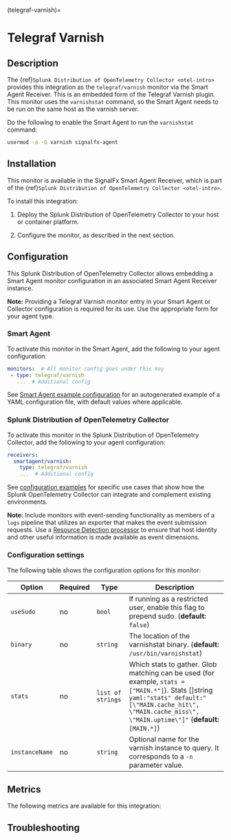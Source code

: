 (telegraf-varnish)=

# Telegraf Varnish

<meta name="description" content="Documentation on the telegraf/varnish monitor">

## Description

The {ref}`Splunk Distribution of OpenTelemetry Collector <otel-intro>` provides this integration as the `telegraf/varnish` monitor via the Smart Agent Receiver. This is an embedded form of the Telegraf Varnish plugin. This monitor uses the `varnishstat` command, so the Smart Agent needs to be run on the same host as the varnish server.

Do the following to enable the Smart Agent to run the `varnishstat` command:

```bash
usermod -a -G varnish signalfx-agent
```

##  Installation

This monitor is available in the SignalFx Smart Agent Receiver, which is part of the {ref}`Splunk Distribution of OpenTelemetry Collector <otel-intro>`.

To install this integration:

1. Deploy the Splunk Distribution of OpenTelemetry Collector to your host or container platform.

2. Configure the monitor, as described in the next section.

## Configuration

This Splunk Distribution of OpenTelemetry Collector allows embedding a Smart Agent monitor configuration in an associated Smart Agent Receiver instance.

**Note:** Providing a Telegraf Varnish monitor entry in your Smart Agent or Collector configuration is required for its use. Use the appropriate form for your agent type.

### Smart Agent
To activate this monitor in the Smart Agent, add the following to your agent configuration:

```yaml
monitors:  # All monitor config goes under this key
 - type: telegraf/varnish
   ...  # Additional config
```

See <a href="https://docs.splunk.com/Observability/gdi/smart-agent/smart-agent-resources.html#configure-the-smart-agent" target="_blank">Smart Agent example configuration</a> for an autogenerated example of a YAML configuration file, with default values where applicable.

### Splunk Distribution of OpenTelemetry Collector

To activate this monitor in the Splunk Distribution of OpenTelemetry Collector, add the following to your agent configuration:

```yaml
receivers:
  smartagent/varnish:
    type: telegraf/varnish
    ...  # Additional config
```

See <a href="https://github.com/signalfx/splunk-otel-collector/tree/main/examples" target="_blank">configuration examples</a> for specific use cases that show how the Splunk OpenTelemetry Collector can integrate and complement existing environments.

**Note:** Include monitors with event-sending functionality as members of a `logs` pipeline that utilizes an exporter that makes the event submission requests. Use a <a href="https://github.com/open-telemetry/opentelemetry-collector-contrib/blob/main/processor/resourcedetectionprocessor/README.md" target="_blank">Resource Detection processor</a> to ensure that host identity and other useful information is made available as event dimensions.

### Configuration settings

The following table shows the configuration options for this monitor:

| Option| Required | Type | Description |
| --- | --- | --- | --- |
| `useSudo` | no | `bool` | If running as a restricted user, enable this flag to prepend sudo. (**default:** `false`) |
| `binary` | no | `string` | The location of the varnishstat binary. (**default:** `/usr/bin/varnishstat`) |
| `stats` | no | `list of strings` | Which stats to gather. Glob matching can be used (for example, `stats = ["MAIN.*"]`). Stats []string `yaml:"stats" default:"[\"MAIN.cache_hit\", \"MAIN.cache_miss\", \"MAIN.uptime\"]"` (**default:** `[MAIN.*]`) |
| `instanceName` | no | `string` | Optional name for the varnish instance to query. It corresponds to a `-n` parameter value. |

## Metrics

The following metrics are available for this integration:

<div class="metrics-yaml" url="https://raw.githubusercontent.com/signalfx/signalfx-agent/main/pkg/monitors/telegraf/monitors/varnish/metadata.yaml"></div>

## Troubleshooting

```{include} /_includes/troubleshooting.md
```